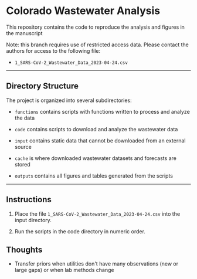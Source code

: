 # Colorado Wastewater Analysis

This repository contains the code to reproduce the analysis and figures in the manuscript 

Note: this branch requires use of restricted access data. Please contact the authors for access to the following file:

- `1_SARS-CoV-2_Wastewater_Data_2023-04-24.csv`

------------------------------------------------------------------------

## Directory Structure

The project is organized into several subdirectories:

-   `functions` contains scripts with functions written to process and analyze the data

-   `code` contains scripts to download and analyze the wastewater data

-   `input` contains static data that cannot be downloaded from an external source

-   `cache` is where downloaded wastewater datasets and forecasts are stored

-   `outputs` contains all figures and tables generated from the scripts

------------------------------------------------------------------------

## Instructions

1. Place the file `1_SARS-CoV-2_Wastewater_Data_2023-04-24.csv` into the input directory. 

2. Run the scripts in the code directory in numeric order.


## Thoughts

- Transfer priors when utilities don't have many observations (new or large gaps) or when lab methods change